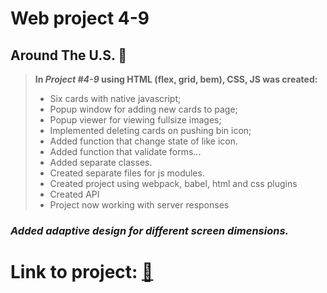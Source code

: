 # **Web project 4-9**
## Around The U.S.  :metal:

> **In *Project #4-9* using HTML (flex, grid, bem), CSS, JS was created:**
>* Six cards with native javascript;
>* Popup window for adding new cards to page;
>* Popup viewer for viewing fullsize images;
>* Implemented deleting cards on pushing bin icon;
>* Added function that change state of like icon.
>* Added function that validate forms...
>* Added separate classes.
>* Created separate files for js modules.
>* Created project using webpack, babel, html and css plugins
>* Created API
>* Project now working with server responses

### *Added adaptive design for different screen dimensions.* 

# Link to project: [:rocket:](https://avisrael.github.io/web_project_4/)